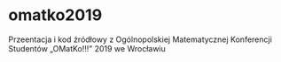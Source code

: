 # omatko2019
Przeentacja i kod źródłowy z Ogólnopolskiej Matematycznej Konferencji Studentów „OMatKo!!!” 2019 we Wrocławiu
